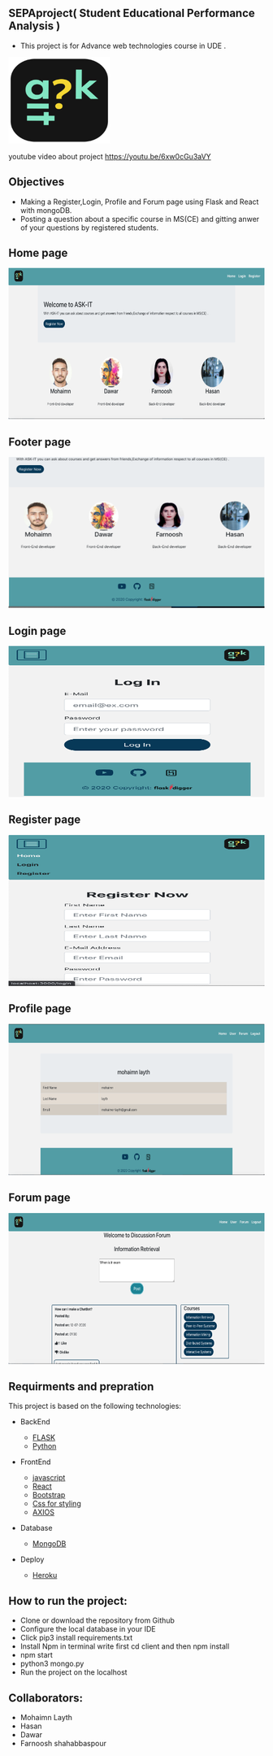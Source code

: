 ## SEPAproject( Student Educational Performance Analysis )
- This project is for Advance web technologies course in UDE .
<img src="https://github.com/AsanAlacli/AskIT/blob/master/client/src/assets/img/z.png"  width="200" height="170">

youtube video about project
https://youtu.be/6xw0cGu3aVY

## Objectives
- Making a Register,Login, Profile and Forum page using Flask and React with mongoDB.
- Posting a question about a specific course in MS(CE) and gitting anwer of your questions by registered students.
 


## Home page
<img src="https://github.com/AsanAlacli/AskIT/blob/master/client/src/assets/img/home1.png"  width="560" height="297">

## Footer page
<img src="https://github.com/AsanAlacli/AskIT/blob/master/client/src/assets/img/footer.png"  width="560" height="297">

## Login page
<img src="https://github.com/AsanAlacli/AskIT/blob/master/client/src/assets/img/login.png"  width="560" height="297">

## Register page
<img src="https://github.com/AsanAlacli/AskIT/blob/master/client/src/assets/img/register.png"  width="560" height="297">

## Profile page
<img src="https://github.com/AsanAlacli/AskIT/blob/master/client/src/assets/img/profile.png"  width="560" height="297">

## Forum page
<img src="https://github.com/AsanAlacli/AskIT/blob/master/client/src/assets/img/forum.png"  width="560" height="297">


## Requirments and prepration
This project is based on the following technologies:

* BackEnd
  + [FLASK](https://www.palletsprojects.com/p/flask/)
  + [Python](https://www.python.org/)
* FrontEnd
  + [javascript](https://en.wikipedia.org/wiki/JavaScript)
  + [React](https://reactjs.org/docs/getting-started.html)
  + [Bootstrap](https://getbootstrap.com/)
  + [Css for styling](https://www.w3schools.com/css/)
  + [AXIOS](https://www.digitalocean.com/community/tutorials/react-axios-react)

* Database
  + [MongoDB](https://www.mongodb.com/)
  
* Deploy
  + [Heroku](https://www.heroku.com/home)
  
  
## How to run the project:
- Clone or download the repository from Github
- Configure the local database in your IDE
- Click pip3 install requirements.txt
- Install Npm in terminal write first cd client and then npm install 
- npm start
- python3 mongo.py
- Run the project on the localhost

## Collaborators:
- Mohaimn Layth
- Hasan
- Dawar
- Farnoosh shahabbaspour
